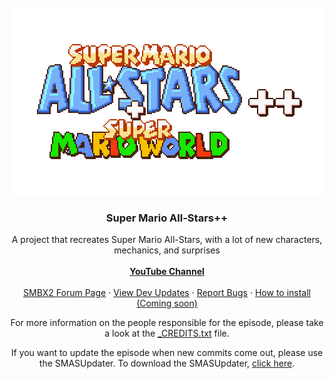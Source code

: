<!-- PROJECT LOGO -->
<br />
<div align="center">
  <a href="https://github.com/SpencerEverly/smasplusplus">
    <img src="Super Mario All-Stars++/launcher/title-final-2x.png" alt="SMAS++ Logo" width="500" height="300">
  </a>

<h3 align="center">Super Mario All-Stars++</h3>

<p align="center">
    A project that recreates Super Mario All-Stars, with a lot of new characters, mechanics, and surprises
    <br />
    <br />
    <a href="https://www.youtube.com/c/SpencerEverly1"><strong>YouTube Channel</strong></a>
    <br />
    <br />
    <a href="https://www.smbxgame.com/forums/viewtopic.php?t=27456">SMBX2 Forum Page</a>
    ·
    <a href="https://www.youtube.com/playlist?list=PL1JV-WgowEYajO0r3LHs88fZPkRejOJdl">View Dev Updates</a>
    ·
    <a href="https://github.com/SpencerEverly/smasplusplus/issues">Report Bugs</a>
    ·
    <a href="https://github.com/SpencerEverly/smasplusplus/wiki">How to install (Coming soon)</a>
  </p>
</div>

<p align="center">
    For more information on the people responsible for the episode, please take a look at the <a href="https://github.com/SpencerEverly/smasplusplus/blob/main/Super%20Mario%20All-Stars%2B%2B/_CREDITS.txt">_CREDITS.txt</a> file.
    <br />
</div>

<p align="center">
    If you want to update the episode when new commits come out, please use the SMASUpdater. To download the SMASUpdater, <a href="https://github.com/SpencerEverly/smasupdater">click here</a>.
    <br />
</div>
